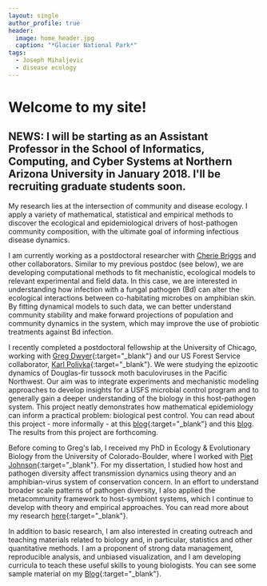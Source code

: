 ```yaml
---
layout: single
author_profile: true
header:
  image: home_header.jpg
  caption: "*Glacier National Park*"
tags:
  - Joseph Mihaljevic
  - disease ecology
---
```


# Welcome to my site!

## NEWS: I will be starting as an Assistant Professor in the School of Informatics, Computing, and Cyber Systems at Northern Arizona University in January 2018. I'll be recruiting graduate students soon. 


My research lies at the intersection of community and disease ecology. I apply a variety of mathematical, statistical and empirical methods to discover the ecological and epidemiological drivers of host-pathogen community composition, with the ultimate goal of informing infectious disease dynamics. 

I am currently working as a postdoctoral researcher with [Cherie Briggs](https://labs.eemb.ucsb.edu/briggs/cherie/members) and other collaborators. Similar to my previous postdoc (see below), we are developing computational methods to fit mechanistic, ecological models to relevant experimental and field data. In this case, we are interested in understanding how infection with a fungal pathogen (Bd) can alter the ecological interactions between co-habitating microbes on amphibian skin. By fitting dynamical models to such data, we can better understand community stability and make forward projections of population and community dynamics in the system, which may improve the use of probiotic treatments against Bd infection.

I recently completed a postdoctoral fellowship at the University of Chicago, working with [Greg Dwyer](http://dwyerlab.uchicago.edu){:target="_blank"} and our US Forest Service collaborator, [Karl Polivka](http://www.fs.fed.us/research/people/profile.php?alias=kpolivka){:target="_blank"}. We were studying the epizootic dynamics of Douglas-fir tussock moth baculoviruses in the Pacific Northwest. Our aim was to integrate experiments and mechanistic modeling approaches to develop insights for a USFS microbial control program and to generally gain a deeper understanding of the biology in this host-pathogen system. This project neatly demonstrates how mathematical epidemiology can inform a practical problem: biological pest control. You can read about this project - more informally - at this [blog](http://www.numbatmedia.com/stories/2016/4/5/mihaljevic?platform=hootsuite){:target="_blank"} and this [blog](https://rcc.uchicago.edu/woods). The results from this project are forthcoming. 

Before coming to Greg's lab, I received my PhD in Ecology & Evolutionary Biology from the University of Colorado-Boulder, where I worked with [Piet Johnson](http://www.colorado.edu/eeb/facultysites/pieter/){:target="_blank"}. For my dissertation, I studied how host and pathogen diversity affect transmission dynamics using theory and an amphibian-virus system of conservation concern. In an effort to understand broader scale patterns of pathogen diversity, I also applied the metacommunity framework to host-symbiont systems, which I continue to develop with theory and empirical approaches. You can read more about my research [here](/research/){:target="_blank"}.

In addition to basic research, I am also interested in creating outreach and teaching materials related to biology and, in particular, statistics and other quantitative methods. I am a proponent of strong data management, reproducible analysis, and unbiased visualization, and I am developing curricula to teach these useful skills to young biologists. You can see some sample material on my [Blog](/blog/){:target="_blank"}. 